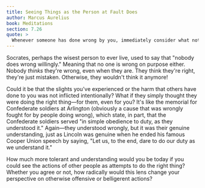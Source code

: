 ```yaml
---
title: Seeing Things as the Person at Fault Does
author: Marcus Aurelius
book: Meditations
section: 7.26
quote: >
  Whenever someone has done wrong by you, immediately consider what notion of good or evil they had in doing it. For when you see that, you'll feel compassion, instead of astonishment or rage. For you may yourself have the same notions of good and evil, or similar ones, in which case you'll make an allowance for what they've done. But if you no longer hold the same notions, you'll be more readily gracious for their error.
---
```


Socrates, perhaps the wisest person to ever live, used to say that "nobody does wrong willingly." Meaning that no one is wrong on purpose either. Nobody _thinks_ they're wrong, even when they are. They think they're right, they're just mistaken. Otherwise, they wouldn't think it anymore!

Could it be that the slights you've experienced or the harm that others have done to you was not inflicted intentionally? What if they simply thought they were doing the right thing—for them, even for you? It's like the memorial for Confederate soldiers at Arlington (obviously a cause that was wrongly fought for by people doing wrong), which state, in part, that the Confederate soldiers served "in simple obedience to duty, as they understood it." Again—they understood wrongly, but it was their genuine understanding, just as Lincoln was genuine when he ended his famous Cooper Union speech by saying, "Let us, to the end, dare to do our duty as we understand it."

How much more tolerant and understanding would you be today if you could see the actions of other people as attempts to do the right thing? Whether you agree or not, how radically would this lens change your perspective on otherwise offensive or belligerent actions?

